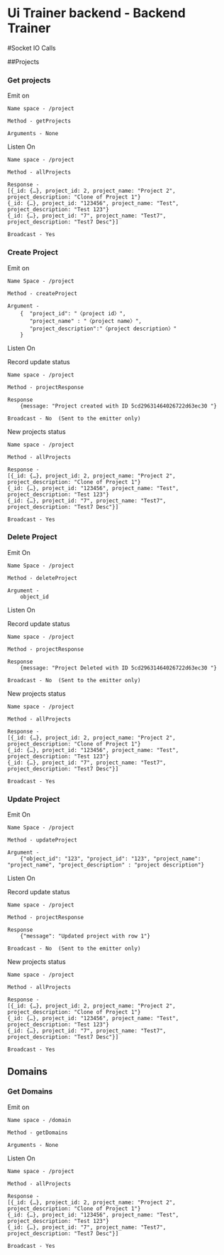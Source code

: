 # Ui Trainer backend  - Backend Trainer 


#Socket IO Calls 


##Projects 

### Get projects 


Emit on 

    Name space - /project
    
    Method - getProjects
    
    Arguments - None 

Listen On  

    Name space - /project
    
    Method - allProjects
    
    Response - 
    [{_id: {…}, project_id: 2, project_name: "Project 2", project_description: "Clone of Project 1"}
    {_id: {…}, project_id: "123456", project_name: "Test", project_description: "Test 123"}
    {_id: {…}, project_id: "7", project_name: "Test7", project_description: "Test7 Desc"}]

    Broadcast - Yes 

### Create Project 

Emit on 

    Name Space - /project
    
    Method - createProject
    
    Argument - 
        {  "project_id": "〈project id〉",
           "project_name" : "〈project name〉",
           "project_description":"〈project description〉"
        }

Listen On 

Record update status 

    Name space - /project
    
    Method - projectResponse
    
    Response 
        {message: "Project created with ID 5cd29631464026722d63ec30 "}
        
    Broadcast - No  (Sent to the emitter only)

New projects status

    Name space - /project
    
    Method - allProjects
    
    Response - 
    [{_id: {…}, project_id: 2, project_name: "Project 2", project_description: "Clone of Project 1"}
    {_id: {…}, project_id: "123456", project_name: "Test", project_description: "Test 123"}
    {_id: {…}, project_id: "7", project_name: "Test7", project_description: "Test7 Desc"}]

    Broadcast - Yes 


### Delete Project

Emit On 

    Name Space - /project
    
    Method - deleteProject
    
    Argument - 
        object_id


Listen On 

Record update status 

    Name space - /project
    
    Method - projectResponse
    
    Response 
        {message: "Project Deleted with ID 5cd29631464026722d63ec30 "}
        
    Broadcast - No  (Sent to the emitter only)

New projects status

    Name space - /project
    
    Method - allProjects
    
    Response - 
    [{_id: {…}, project_id: 2, project_name: "Project 2", project_description: "Clone of Project 1"}
    {_id: {…}, project_id: "123456", project_name: "Test", project_description: "Test 123"}
    {_id: {…}, project_id: "7", project_name: "Test7", project_description: "Test7 Desc"}]

    Broadcast - Yes 
    
### Update Project

Emit On 

    Name Space - /project
    
    Method - updateProject
    
    Argument - 
        {"object_id": "123", "project_id": "123", "project_name": "project_name", "project_description" : "project description"}


Listen On 

Record update status 

    Name space - /project
    
    Method - projectResponse
    
    Response 
        {"message": "Updated project with row 1"}
        
    Broadcast - No  (Sent to the emitter only)

New projects status

    Name space - /project
    
    Method - allProjects
    
    Response - 
    [{_id: {…}, project_id: 2, project_name: "Project 2", project_description: "Clone of Project 1"}
    {_id: {…}, project_id: "123456", project_name: "Test", project_description: "Test 123"}
    {_id: {…}, project_id: "7", project_name: "Test7", project_description: "Test7 Desc"}]

    Broadcast - Yes 


## Domains

### Get Domains

Emit on 

    Name space - /domain
    
    Method - getDomains
    
    Arguments - None 

Listen On  

    Name space - /project
    
    Method - allProjects
    
    Response - 
    [{_id: {…}, project_id: 2, project_name: "Project 2", project_description: "Clone of Project 1"}
    {_id: {…}, project_id: "123456", project_name: "Test", project_description: "Test 123"}
    {_id: {…}, project_id: "7", project_name: "Test7", project_description: "Test7 Desc"}]

    Broadcast - Yes 
